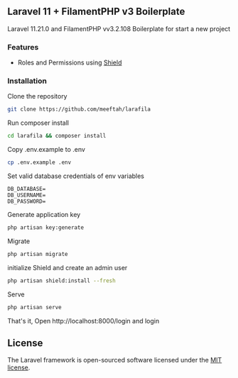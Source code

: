 ## Laravel 11 + FilamentPHP v3 Boilerplate

Laravel 11.21.0 and FilamentPHP vv3.2.108 Boilerplate for start a new project

### Features
- Roles and Permissions using [Shield](https://github.com/bezhanSalleh/filament-shield)

### Installation
Clone the repository
```bash
git clone https://github.com/meeftah/larafila
```

Run composer install
```bash
cd larafila && composer install
```

Copy .env.example to .env
```bash
cp .env.example .env
```

Set valid database credentials of env variables 
```
DB_DATABASE=
DB_USERNAME=
DB_PASSWORD=
```

Generate application key
```bash
php artisan key:generate
```

Migrate
```bash
php artisan migrate
```

initialize Shield and create an admin user
```bash
php artisan shield:install --fresh
```

Serve
```bash
php artisan serve
```

That's it, Open http://localhost:8000/login and login



## License

The Laravel framework is open-sourced software licensed under the [MIT license](https://opensource.org/licenses/MIT).
